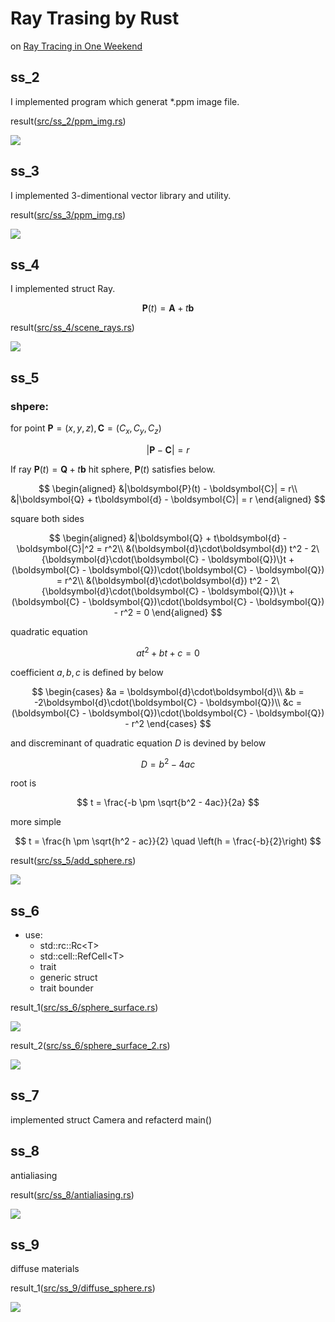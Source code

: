 # Ray Trasing by Rust

on [Ray Tracing in One Weekend](https://raytracing.github.io/books/RayTracingInOneWeekend.html)

<!-- memo -->
## ss\_2

I implemented program which generat \*\.ppm image file.

result([src/ss\_2/ppm\_img.rs](src/ss_2/ppm_img.rs))

<img src=fig/first_ppm_image.svg>

## ss\_3

I implemented 3-dimentional vector library and utility.

result([src/ss\_3/ppm\_img.rs](src/ss_3/ppm_img.rs))

<img src=fig/first_ppm_image.svg>

## ss\_4

I implemented struct Ray.

$$
\boldsymbol{P}(t) = \boldsymbol{A} + t\boldsymbol{b}
$$

result([src/ss\_4/scene\_rays.rs](src/ss_4/scene_rays.rs))

<img src=fig/scene_rays.ppm.svg>

## ss\_5

### shpere:

for point $\boldsymbol{P} = (x,y,z), \boldsymbol{C} = (C_x, C_y,C_z)$

$$
|\boldsymbol{P} - \boldsymbol{C}| = r
$$

If ray $\boldsymbol{P}(t) = \boldsymbol{Q} + t\boldsymbol{b}$ hit sphere, $\boldsymbol{P}(t)$ satisfies below.

$$
\begin{aligned}
    &|\boldsymbol{P}(t) - \boldsymbol{C}| = r\\
    &|\boldsymbol{Q} + t\boldsymbol{d} - \boldsymbol{C}| = r
\end{aligned}
$$

square both sides

$$
\begin{aligned}
    &|\boldsymbol{Q} + t\boldsymbol{d} - \boldsymbol{C}|^2 = r^2\\
    &(\boldsymbol{d}\cdot\boldsymbol{d}) t^2 - 2\{\boldsymbol{d}\cdot(\boldsymbol{C} - \boldsymbol{Q})\}t + (\boldsymbol{C} - \boldsymbol{Q})\cdot(\boldsymbol{C} - \boldsymbol{Q}) = r^2\\
    &(\boldsymbol{d}\cdot\boldsymbol{d}) t^2 - 2\{\boldsymbol{d}\cdot(\boldsymbol{C} - \boldsymbol{Q})\}t + (\boldsymbol{C} - \boldsymbol{Q})\cdot(\boldsymbol{C} - \boldsymbol{Q}) - r^2 = 0
\end{aligned}
$$

quadratic equation

$$
at^2 + bt + c = 0
$$

coefficient $a,b,c$ is defined by below

$$
\begin{cases}
    &a = \boldsymbol{d}\cdot\boldsymbol{d}\\
    &b = -2\boldsymbol{d}\cdot(\boldsymbol{C} - \boldsymbol{Q})\\
    &c =  (\boldsymbol{C} - \boldsymbol{Q})\cdot(\boldsymbol{C} - \boldsymbol{Q}) - r^2
\end{cases}
$$

and discreminant of quadratic equation $D$ is devined by below

$$
D = b^2 - 4ac
$$

root is

$$
t = \frac{-b \pm \sqrt{b^2 - 4ac}}{2a}
$$

more simple

$$
t = \frac{h \pm \sqrt{h^2 - ac}}{2} \quad \left(h = \frac{-b}{2}\right)
$$

result([src/ss\_5/add\_sphere.rs](src/ss_5/add_sphere.rs))

<img src=fig/add_sphere.ppm.svg>


## ss\_6

- use:
    - std::rc::Rc\<T\>
    - std::cell::RefCell\<T\>
    - trait
    - generic struct
    - trait bounder


result\_1([src/ss\_6/sphere\_surface.rs](src/ss_6/sphere_surface.rs))

<img src=fig/sphere_surface.ppm.svg>


result\_2([src/ss\_6/sphere\_surface\_2.rs](src/ss_6/sphere_surface_2.rs))

<img src=fig/sphere_surface_2.ppm.svg>

## ss\_7

implemented struct Camera and refacterd main()

## ss\_8

antialiasing

result([src/ss\_8/antialiasing.rs](src/ss_8/antialiasing.rs))

<img src=fig/antialiasing.ppm.svg>

## ss\_9

diffuse materials

result\_1([src/ss\_9/diffuse_sphere.rs](src/ss_9/diffuse_sphere.rs))

<img src=fig/diffuse_sphere.ppm.svg>
